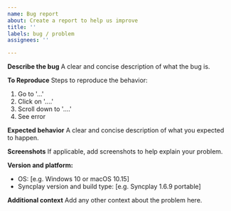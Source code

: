 ```yaml
---
name: Bug report
about: Create a report to help us improve
title: ''
labels: bug / problem
assignees: ''

---
```


**Describe the bug**
A clear and concise description of what the bug is.

**To Reproduce**
Steps to reproduce the behavior:
1. Go to '...'
2. Click on '....'
3. Scroll down to '....'
4. See error

**Expected behavior**
A clear and concise description of what you expected to happen.

**Screenshots**
If applicable, add screenshots to help explain your problem.

**Version and platform:**
 - OS: [e.g. Windows 10 or macOS 10.15]
 - Syncplay version and build type: [e.g. Syncplay 1.6.9 portable]


**Additional context**
Add any other context about the problem here.
